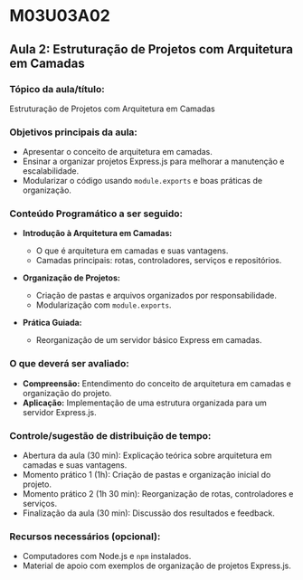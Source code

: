 # **M03U03A02**

## **Aula 2: Estruturação de Projetos com Arquitetura em Camadas**

### **Tópico da aula/título:**  

Estruturação de Projetos com Arquitetura em Camadas

### **Objetivos principais da aula:**  

- Apresentar o conceito de arquitetura em camadas.  
- Ensinar a organizar projetos Express.js para melhorar a manutenção e escalabilidade.  
- Modularizar o código usando `module.exports` e boas práticas de organização.  

### **Conteúdo Programático a ser seguido:**  

- **Introdução à Arquitetura em Camadas:**  
  - O que é arquitetura em camadas e suas vantagens.  
  - Camadas principais: rotas, controladores, serviços e repositórios.  

- **Organização de Projetos:**  
  - Criação de pastas e arquivos organizados por responsabilidade.  
  - Modularização com `module.exports`.  

- **Prática Guiada:**  
  - Reorganização de um servidor básico Express em camadas.  

### **O que deverá ser avaliado:**  

- **Compreensão:** Entendimento do conceito de arquitetura em camadas e organização do projeto.  
- **Aplicação:** Implementação de uma estrutura organizada para um servidor Express.js.  

### **Controle/sugestão de distribuição de tempo:**  

- Abertura da aula (30 min): Explicação teórica sobre arquitetura em camadas e suas vantagens.  
- Momento prático 1 (1h): Criação de pastas e organização inicial do projeto.  
- Momento prático 2 (1h 30 min): Reorganização de rotas, controladores e serviços.  
- Finalização da aula (30 min): Discussão dos resultados e feedback.  

### **Recursos necessários (opcional):**  

- Computadores com Node.js e `npm` instalados.  
- Material de apoio com exemplos de organização de projetos Express.js.  
